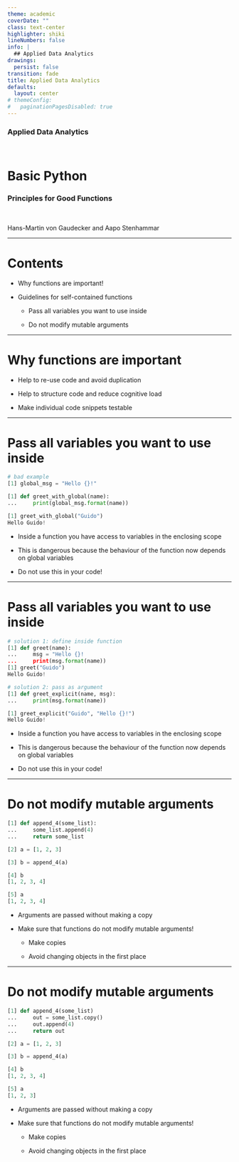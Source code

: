 ```yaml
---
theme: academic
coverDate: ""
class: text-center
highlighter: shiki
lineNumbers: false
info: |
  ## Applied Data Analytics
drawings:
  persist: false
transition: fade
title: Applied Data Analytics
defaults:
  layout: center
# themeConfig:
#   paginationPagesDisabled: true
---
```


### Applied Data Analytics

<br/>

# Basic Python

### Principles for Good Functions

<br/>


Hans-Martin von Gaudecker and Aapo Stenhammar

---

# Contents

- Why functions are important!

- Guidelines for self-contained functions

  - Pass all variables you want to use inside

  - Do not modify mutable arguments

---

# Why functions are important

- Help to re-use code and avoid duplication

- Help to structure code and reduce cognitive load

- Make individual code snippets testable

---

# Pass all variables you want to use inside

<div class="grid grid-cols-5 gap-4">
<div class="col-span-3">

```python
# bad example
[1] global_msg = "Hello {}!"

[1] def greet_with_global(name):
...     print(global_msg.format(name))

[1] greet_with_global("Guido")
Hello Guido!
```

</div>
<div class="col-span-2">

- Inside a function you have access to variables in the enclosing scope

- This is dangerous because the behaviour of the function now depends on global
  variables

- Do not use this in your code!


</div>
</div>


---

# Pass all variables you want to use inside

<div class="grid grid-cols-5 gap-4">
<div class="col-span-3">

```python
# solution 1: define inside function
[1] def greet(name):
...     msg = "Hello {}!
...     print(msg.format(name))
[1] greet("Guido")
Hello Guido!

# solution 2: pass as argument
[1] def greet_explicit(name, msg):
...     print(msg.format(name))

[1] greet_explicit("Guido", "Hello {}!")
Hello Guido!
```


</div>
<div class="col-span-2">

- Inside a function you have access to variables in the enclosing scope

- This is dangerous because the behaviour of the function now depends on global
  variables

- Do not use this in your code!

</div>
</div>


---

# Do not modify mutable arguments

<div class="grid grid-cols-2 gap-4">
<div>

```python
[1] def append_4(some_list):
...     some_list.append(4)
...     return some_list

[2] a = [1, 2, 3]

[3] b = append_4(a)

[4] b
[1, 2, 3, 4]

[5] a
[1, 2, 3, 4]
```

</div>
<div>

- Arguments are passed without making a copy

- Make sure that functions do not modify mutable arguments!

  - Make copies

  - Avoid changing objects in the first place

</div>
</div>


---

# Do not modify mutable arguments

<div class="grid grid-cols-2 gap-4">
<div>

```python
[1] def append_4(some_list)
...     out = some_list.copy()
...     out.append(4)
...     return out

[2] a = [1, 2, 3]

[3] b = append_4(a)

[4] b
[1, 2, 3, 4]

[5] a
[1, 2, 3]

```

</div>
<div>


- Arguments are passed without making a copy

- Make sure that functions do not modify mutable arguments!

  - Make copies

  - Avoid changing objects in the first place

</div>
</div>
